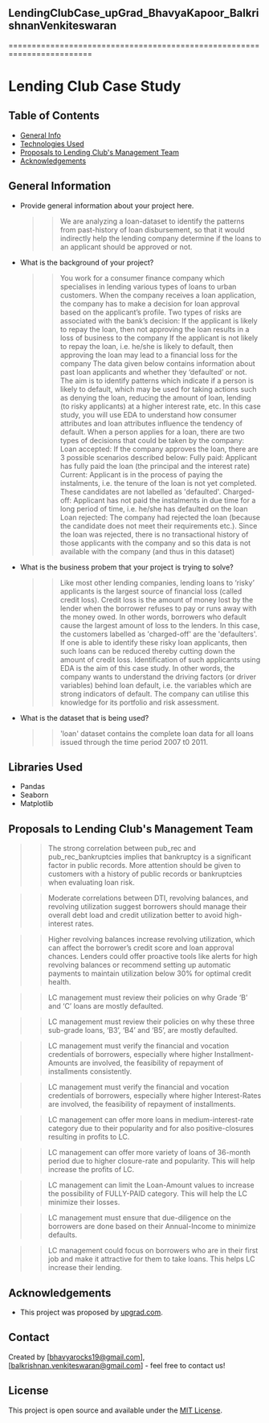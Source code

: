## LendingClubCase_upGrad_BhavyaKapoor_BalkrishnanVenkiteswaran
========================================================================
# Lending Club Case Study


## Table of Contents
* [General Info](#general-information)
* [Technologies Used](#technologies-used)
* [Proposals to Lending Club's Management Team](#proposals)
* [Acknowledgements](#acknowledgements)

## General Information
- Provide general information about your project here.
  >> We are analyzing a loan-dataset to identify the patterns from past-history of loan disbursement, so that it would indirectly help the lending company determine if the loans to an applicant should be approved or not.
- What is the background of your project?
  >> You work for a consumer finance company which specialises in lending various types of loans to urban customers. When the company receives a loan application, the company has to make a decision for loan approval based on the applicant’s profile. Two types of risks are associated with the bank’s decision:
If the applicant is likely to repay the loan, then not approving the loan results in a loss of business to the company
If the applicant is not likely to repay the loan, i.e. he/she is likely to default, then approving the loan may lead to a financial loss for the company
The data given below contains information about past loan applicants and whether they ‘defaulted’ or not. The aim is to identify patterns which indicate if a person is likely to default, which may be used for taking actions such as denying the loan, reducing the amount of loan, lending (to risky applicants) at a higher interest rate, etc.
In this case study, you will use EDA to understand how consumer attributes and loan attributes influence the tendency of default.
  >> When a person applies for a loan, there are two types of decisions that could be taken by the company:
Loan accepted: If the company approves the loan, there are 3 possible scenarios described below:
Fully paid: Applicant has fully paid the loan (the principal and the interest rate)
Current: Applicant is in the process of paying the instalments, i.e. the tenure of the loan is not yet completed. These candidates are not labelled as 'defaulted'.
Charged-off: Applicant has not paid the instalments in due time for a long period of time, i.e. he/she has defaulted on the loan 
Loan rejected: The company had rejected the loan (because the candidate does not meet their requirements etc.). Since the loan was rejected, there is no transactional history of those applicants with the company and so this data is not available with the company (and thus in this dataset)
- What is the business probem that your project is trying to solve?
  >>Like most other lending companies, lending loans to ‘risky’ applicants is the largest source of financial loss (called credit loss). Credit loss is the amount of money lost by the lender when the borrower refuses to pay or runs away with the money owed. In other words, borrowers who default cause the largest amount of loss to the lenders. In this case, the customers labelled as 'charged-off' are the 'defaulters'. 
If one is able to identify these risky loan applicants, then such loans can be reduced thereby cutting down the amount of credit loss. Identification of such applicants using EDA is the aim of this case study.
In other words, the company wants to understand the driving factors (or driver variables) behind loan default, i.e. the variables which are strong indicators of default.  The company can utilise this knowledge for its portfolio and risk assessment. 
- What is the dataset that is being used?
  >> 'loan' dataset contains the complete loan data for all loans issued through the time period 2007 t0 2011.

## Libraries Used
- Pandas
- Seaborn
- Matplotlib

## Proposals to Lending Club's Management Team
>> The strong correlation between pub_rec and pub_rec_bankruptcies implies that bankruptcy is a significant factor in public records. More attention should be given to customers with a history of public records or bankruptcies when evaluating loan risk.

>> Moderate correlations between DTI, revolving balances, and revolving utilization suggest borrowers should manage their overall debt load and credit utilization better to avoid high-interest rates.

>> Higher revolving balances increase revolving utilization, which can affect the borrower’s credit score and loan approval chances. Lenders could offer proactive tools like alerts for high revolving balances or recommend setting up automatic payments to maintain utilization below 30% for optimal credit health.

>> LC management must review their policies on why Grade ‘B’ and ‘C’ loans are mostly defaulted.

>> LC management must review their policies on why these three sub-grade loans, ‘B3’, ‘B4’ and ‘B5’, are mostly defaulted.

>> LC management must verify the financial and vocation credentials of borrowers, especially where higher Installment-Amounts are involved, the feasibility of repayment of installments consistently. 

>> LC management must verify the financial and vocation credentials of borrowers, especially where higher Interest-Rates are involved, the feasibility of repayment of installments.  

>> LC management can offer more loans in medium-interest-rate category due to their popularity and for also positive-closures resulting in profits to LC.  

>> LC management can offer more variety of loans of 36-month period due to higher closure-rate and popularity. This will help increase the profits of LC. 

>> LC management can limit the Loan-Amount values to increase the possibility of FULLY-PAID category. This will help the LC minimize their losses. 

>> LC management must ensure that due-diligence on the borrowers are done based on their Annual-Income to minimize defaults. 

>> LC management could focus on borrowers who are in their first job and make it attractive for them to take loans. This helps LC increase their lending.

## Acknowledgements
- This project was proposed by [upgrad.com](https://learn.upgrad.com/course/5810/segment/54646/325499/985632/4924761).

## Contact
Created by [bhavyarocks19@gmail.com],[balkrishnan.venkiteswaran@gmail.com] - feel free to contact us!


## License
This project is open source and available under the [MIT License](https://github.com/balkrishnan/upGradLendingClubCaseStudy_BhavyaK_BalkrishnanV_23Oct2024/blob/main/LICENSE).
